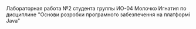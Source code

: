 Лабораторная работа №2 студента группы ИО-04 Молочко Игнатия по дисциплине "Основи розробки програмного забезпечення на платформі Java"
